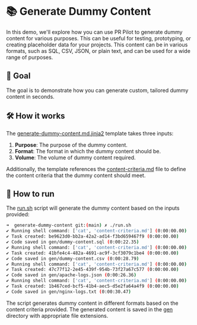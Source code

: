 # 📚 Generate Dummy Content
In this demo, we'll explore how you can use PR Pilot to generate dummy content for various purposes. This can be useful for testing, prototyping, or creating placeholder data for your projects.
This content can be in various formats, such as SQL, CSV, JSON, or plain text, and can be used for a wide range of purposes.
## 🎯 Goal
The goal is to demonstrate how you can generate custom, tailored dummy content in seconds. 

## 🛠️ How it works
The [generate-dummy-content.md.jinja2](generate-dummy-content.md.jinja2) template takes three inputs:
1. **Purpose**: The purpose of the dummy content.
2. **Format**: The format in which the dummy content should be.
3. **Volume**: The volume of dummy content required.

Additionally, the template references the [content-criteria.md](content-criteria.md) file to define the content criteria that the dummy content should meet.

## 🚦 How to run

The [run.sh](run.sh) script will generate the dummy content based on the inputs provided:

```bash
➜  generate-dummy-content git:(main) ✗ ./run.sh 
✔ Running shell command: ['cat', 'content-criteria.md'] (0:00:00.00)
✔ Task created: be9623d0-bb2a-42a2-ad14-f3bd659467f9 (0:00:00.00)
✔ Code saved in gen/dummy-content.sql (0:00:22.35)
✔ Running shell command: ['cat', 'content-criteria.md'] (0:00:00.00)
✔ Task created: 41bfe4c4-482a-4691-ac9f-3cf3079c1be4 (0:00:00.00)
✔ Code saved in gen/dummy-content.csv (0:00:28.79)
✔ Running shell command: ['cat', 'content-criteria.md'] (0:00:00.00)
✔ Task created: 47c77f12-2e45-439f-954b-73f27a67c577 (0:00:00.00)
✔ Code saved in gen/apache-logs.json (0:00:26.36)
✔ Running shell command: ['cat', 'content-criteria.md'] (0:00:00.00)
✔ Task created: 1b467ced-bcf5-41b4-aec5-d5e2fa64a4f9 (0:00:00.00)
✔ Code saved in gen/nginx-logs.txt (0:00:30.47)
```

The script generates dummy content in different formats based on the content criteria provided. 
The generated content is saved in the [gen](gen) directory with appropriate file extensions.